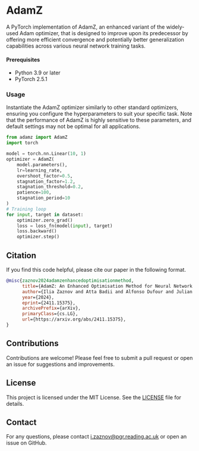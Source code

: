# AdamZ 
A PyTorch implementation of AdamZ, an enhanced variant of the widely-used Adam optimizer, that is designed to improve upon its predecessor by offering more efficient convergence and potentially better generalization capabilities across various neural network training tasks.

#### Prerequisites

- Python 3.9 or later
- PyTorch 2.5.1

### Usage
Instantiate the AdamZ optimizer similarly to other standard optimizers, ensuring you configure the hyperparameters to suit your specific task. Note that the performance of AdamZ is highly sensitive to these parameters, and default settings may not be optimal for all applications.

```python
from adamz import AdamZ
import torch

model = torch.nn.Linear(10, 1)
optimizer = AdamZ(
    model.parameters(),
    lr=learning_rate,
    overshoot_factor=0.5,
    stagnation_factor=1.2,
    stagnation_threshold=0.2,
    patience=100,
    stagnation_period=10
)
# Training loop
for input, target in dataset:
    optimizer.zero_grad()
    loss = loss_fn(model(input), target)
    loss.backward()
    optimizer.step()
```

## Citation
If you find this code helpful, please cite our paper in the following format.

```bibtex
@misc{zaznov2024adamzenhancedoptimisationmethod,
      title={AdamZ: An Enhanced Optimisation Method for Neural Network Training}, 
      author={Ilia Zaznov and Atta Badii and Alfonso Dufour and Julian Kunkel},
      year={2024},
      eprint={2411.15375},
      archivePrefix={arXiv},
      primaryClass={cs.LG},
      url={https://arxiv.org/abs/2411.15375}, 
}
```

## Contributions

Contributions are welcome! Please feel free to submit a pull request or open an issue for suggestions and improvements.

## License

This project is licensed under the MIT License. See the [LICENSE](LICENSE) file for details.

## Contact

For any questions, please contact i.zaznov@pgr.reading.ac.uk or open an issue on GitHub.

